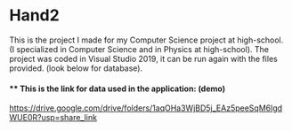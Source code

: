 # Hand2
This is the project I made for my Computer Science project at high-school. (I specialized in Computer Science and in Physics at high-school).
The project was coded in Visual Studio 2019, it can be run again with the files provided. (look below for database).

#### ** This is the link for data used in the application: (demo)
https://drive.google.com/drive/folders/1aqOHa3WjBD5j_EAz5peeSqM6lgdWUE0R?usp=share_link

